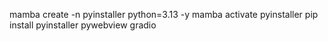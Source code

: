 mamba create -n pyinstaller python=3.13 -y
mamba activate pyinstaller 
pip install pyinstaller pywebview gradio